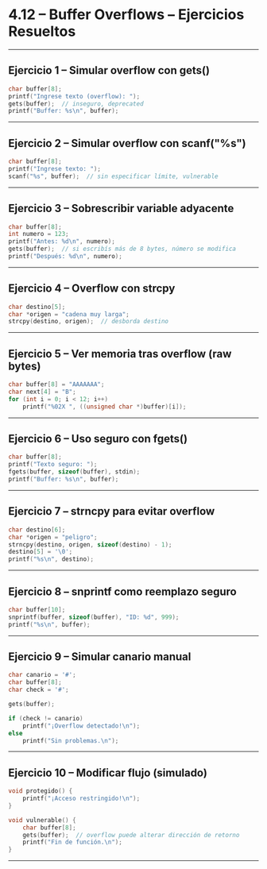 # 4.12 – Buffer Overflows – Ejercicios Resueltos

---

## Ejercicio 1 – Simular overflow con gets()

```c
char buffer[8];
printf("Ingrese texto (overflow): ");
gets(buffer);  // inseguro, deprecated
printf("Buffer: %s\n", buffer);
```

---

## Ejercicio 2 – Simular overflow con scanf("%s")

```c
char buffer[8];
printf("Ingrese texto: ");
scanf("%s", buffer);  // sin especificar límite, vulnerable
```

---

## Ejercicio 3 – Sobrescribir variable adyacente

```c
char buffer[8];
int numero = 123;
printf("Antes: %d\n", numero);
gets(buffer);  // si escribís más de 8 bytes, número se modifica
printf("Después: %d\n", numero);
```

---

## Ejercicio 4 – Overflow con strcpy

```c
char destino[5];
char *origen = "cadena muy larga";
strcpy(destino, origen);  // desborda destino
```

---

## Ejercicio 5 – Ver memoria tras overflow (raw bytes)

```c
char buffer[8] = "AAAAAAA";
char next[4] = "B";
for (int i = 0; i < 12; i++)
    printf("%02X ", ((unsigned char *)buffer)[i]);
```

---

## Ejercicio 6 – Uso seguro con fgets()

```c
char buffer[8];
printf("Texto seguro: ");
fgets(buffer, sizeof(buffer), stdin);
printf("Buffer: %s\n", buffer);
```

---

## Ejercicio 7 – strncpy para evitar overflow

```c
char destino[6];
char *origen = "peligro";
strncpy(destino, origen, sizeof(destino) - 1);
destino[5] = '\0';
printf("%s\n", destino);
```

---

## Ejercicio 8 – snprintf como reemplazo seguro

```c
char buffer[10];
snprintf(buffer, sizeof(buffer), "ID: %d", 999);
printf("%s\n", buffer);
```

---

## Ejercicio 9 – Simular canario manual

```c
char canario = '#';
char buffer[8];
char check = '#';

gets(buffer);

if (check != canario)
    printf("¡Overflow detectado!\n");
else
    printf("Sin problemas.\n");
```

---

## Ejercicio 10 – Modificar flujo (simulado)

```c
void protegido() {
    printf("¡Acceso restringido!\n");
}

void vulnerable() {
    char buffer[8];
    gets(buffer);  // overflow puede alterar dirección de retorno
    printf("Fin de función.\n");
}
```

---

